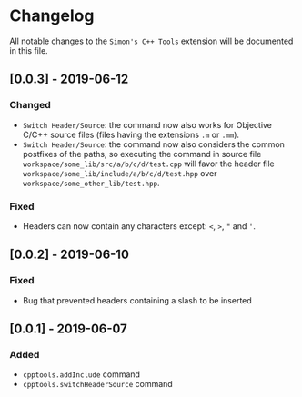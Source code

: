 # Changelog

All notable changes to the `Simon's C++ Tools` extension will be documented in this file.

## [0.0.3] - 2019-06-12

### Changed
- `Switch Header/Source`: the command now also works for Objective C/C++ source files (files having the extensions `.m` or `.mm`).
- `Switch Header/Source`: the command now also considers the common postfixes of the paths, so executing the command in source file `workspace/some_lib/src/a/b/c/d/test.cpp` will favor the header file `workspace/some_lib/include/a/b/c/d/test.hpp` over `workspace/some_other_lib/test.hpp`.

### Fixed
- Headers can now contain any characters except: `<`, `>`, `"` and `'`.

## [0.0.2] - 2019-06-10

### Fixed
- Bug that prevented headers containing a slash to be inserted

## [0.0.1] - 2019-06-07

### Added
- `cpptools.addInclude` command
- `cpptools.switchHeaderSource` command